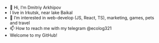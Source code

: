 - 👋 Hi, I’m Dmitriy Arkhipov
- I live in Irkutsk, near lake Baikal
- 👀 I’m interested in web-develop (JS, React, TS), marketing, games, pets and travel
- 📫 How to reach me with my telegram @ecolog321
- Welcome to my GitHub!
